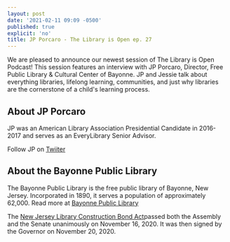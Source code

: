 ```yaml
---
layout: post
date: '2021-02-11 09:09 -0500'
published: true
explicit: 'no'
title: JP Porcaro - The Library is Open ep. 27
---
```

We are pleased to announce our newest session of The Library is Open Podcast! This session features an interview with JP Porcaro, Director, Free Public Library & Cultural Center of Bayonne. JP and Jessie talk about everything libraries, lifelong learning, communities, and just why libraries are the cornerstone of a child's learning process.

## About JP Porcaro
JP was an American Library Association Presidential Candidate in 2016-2017 and serves as an EveryLibrary Senior Advisor.

Follow JP on [Twiiter](https://twitter.com/makeithappenday)

## About the Bayonne Public Library 
The Bayonne Public Library is the free public library of Bayonne, New Jersey. Incorporated in 1890, it serves a population of approximately 62,000. Read more at [Bayonne Public Library](https://www.bayonnelibrary.org/ "Read More")

The [New Jersey Library Construction Bond Act](https://www.njstatelib.org/services_for_libraries/new-jersey-library-construction-bond-act/)passed both the Assembly and the Senate unanimously on November 16, 2020. It was then signed by the Governor on November 20, 2020.